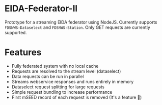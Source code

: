 # EIDA-Federator-II
Prototype for a streaming EIDA federator using NodeJS. Currently supports `FDSNWS-Dataselect` and `FDSNWS-Station`. Only GET requests are currently supported.

# Features
* Fully federated system with no local cache
* Requests are resolved to the stream level (dataselect)
* Data requests can be run in parallel
* Streams webservice responses and runs entirely in memory
* Dataselect request splitting for large requests
* Simple request bundling to increase performance
* First mSEED record of each request is removed (It's a feature 🐛)
